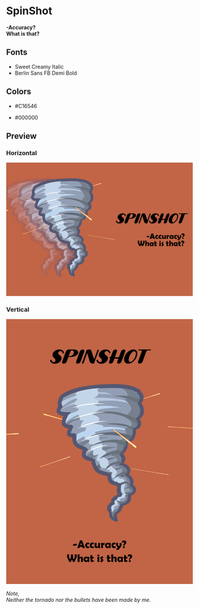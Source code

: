 # SpinShot
**-Accuracy?**  
**What is that?**

## Fonts
- Sweet Creamy Italic
- Berlin Sans FB Demi Bold

## Colors
- #C16546

- #000000

## Preview

### Horizontal
![Horizontal banner](Horizontal_banner.png)

### Vertical
![Vertical banner](Vertical_banner.png)


*Note,  
Neither the tornado nor the bullets have been made by me.*
